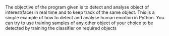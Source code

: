 The objective of the program given is to detect and analyse object of interest(face) in real time and to keep track of the same object. This is a simple example of how to detect and analyse human emotion in Python. You can try to use training samples of any other object of your choice to be detected by training the classifier on required objects

